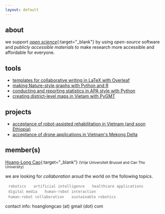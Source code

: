 ```yaml
---
layout: default
---
```


## about

we support [*open science*](https://en.wikipedia.org/wiki/Open_science){:target="_blank"} by using *open-source* software and *publicly accessible materials* to make research more accessible and affordable for everyone.


## tools

- [templates for collaborative writing in LaTeX with Overleaf]()
- [making Nature-style graphs with Python and R]()
- [conducting and reporting statistics in APA style with Python]() 
- [creating district-level maps in Vietam with PyGMT]()

## projects

- [acceptance of robot-assisted rehabilitation in Vietnam (and soon Ethiopia)]()
- [acceptance of drone applications in Vietnam's Mekong Delta]()

## member<grey>(s)</grey>

[Hoang-Long Cao](https://hoanglongcao.github.io){:target="_blank"} <small>(Vrije Universiteit Brussel and Can Tho University)</small>

we are looking for *collaboration* aroud the world on the following topics.

<style>
    #word-cloud {
    }
    .word {
        display: inline-block;
        margin: 0 10px; /* Only horizontal margin */
        color: black;
        transition: color 1.5s;
        color: #727272;
        font-size: 85%;
    }
    .hightlight-text {
        color: #267cb9;
    }
</style>

<div id="word-cloud">
    <code class="word">robotics</code>
    <code class="word">artificial intelligence</code>
    <code class="word">healthcare applications</code>
    <code class="word">digital media</code>
    <code class="word">human-robot interaction</code>
    <code class="word">human-robot collaboration</code>
    <code class="word">sustainable robotics</code>
</div>

<script>
    const words = document.querySelectorAll('.word');

    function highlightRandomWord() {
        // Remove hightlight-text from all words
        words.forEach(word => word.classList.remove('hightlight-text'));
        
        // Get a random word
        const randomWord = words[Math.floor(Math.random() * words.length)];
        
        // Highlight the random word
        randomWord.classList.add('hightlight-text');
    }

    // Highlight a random word every second
    setInterval(highlightRandomWord, 1500);
</script>
<p></p>

contact info: <blue>hoanglongcao (at) gmail (dot) com</blue>

